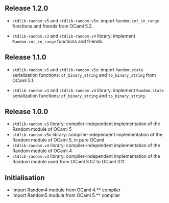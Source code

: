 Release 1.2.0
-------------

   - `stdlib-random.v5` and `stdlib-random.v5o`: import `Random.int_in_range`
     functions and friends from OCaml 5.2.

   - `stdlib-random.v3` and `stdlib-random.v4` library: implement
     `Random.int_in_range` functions and friends.

Release 1.1.0
-------------

   - `stdlib-random.v5` and `stdlib-random.v5o`: import `Random.state`
     serialization functions: `of_binary_string` and `to_binary_string` from
     OCaml 5.1.

   - `stdlib-random.v3` and `stdlib-random.v4` library: implement `Random.state`
     serialization functions: `of_binary_string` and `to_binary_string`.

Release 1.0.0
-------------

   - `stdlib-random.v5` library: compiler-independent implementation of the Random module of OCaml 5
   - `stdlib-random.v5o` library: compiler-independent implementation of the Random module of OCaml 5, in pure OCaml
   - `stdlib-random.v4` library: compiler-independent implementation of the Random module of OCaml 4
   - `stdlib-random.v3` library: compiler-independent implementation of the Random module
     used from OCaml 3.07 to OCaml 3.11.

Initialisation
--------------

  - Import Random4 module from OCaml 4.** compiler
  - Import Random5 module from OCaml 5.** compiler
